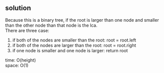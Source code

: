 ## solution
Because this is a binary tree, if the root is larger than one node and smaller than the other node than that node is the lca.<br>
There are three case:
1. if both of the nodes are smaller than the root: root = root.left
2. if both of the nodes are larger than the root: root = root.right
3. if one node is smaller and one node is larger: return root

time: O(height)<br>
space: O(1)
